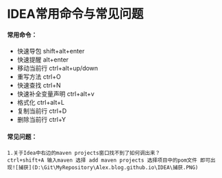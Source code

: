 # IDEA常用命令与常见问题

#### 常用命令：

- 快速导包	shift+alt+enter
- 快速提醒    alt+enter
- 移动当前行    ctrl+alt+up/down
- 重写方法    ctrl+O
- 快速查找    ctrl+N
- 快速补全变量声明    ctrl+alt+v
- 格式化    ctrl+alt+L
- 复制当前行    ctrl+D
- 删除当前行    ctrl+Y

#### 常见问题：

```
1.关于Idea中右边的maven projects窗口找不到了如何调出来？
ctrl+shift+A 输入maven 选择 add maven projects 选择项目中的pom文件 即可出现![捕获](D:\Git\MyRepository\Alex.blog.github.io\IDEA\捕获.PNG)
```




